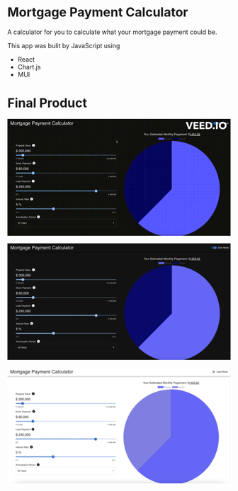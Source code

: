 # Mortgage Payment Calculator

A calculator for you to calculate what your mortgage payment could be.

This app was bulit by JavaScript using
* React
* Chart.js
* MUI

# Final Product

![Screen Recording](/media/ScreenRecording.gif)

![Dark Mode](/media/DarkMode.png)

![Lihgt Mode](/media/LightMode.png)